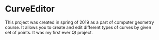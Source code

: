 # CurveEditor
This project was created in spring of 2019 as a part of computer geometry course.
It allows you to create and edit different types of curves by given set of points.
It was my first ever Qt project.
